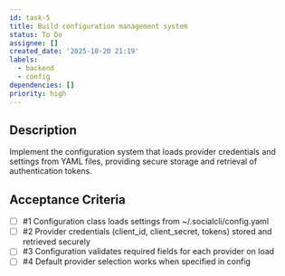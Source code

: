 ```yaml
---
id: task-5
title: Build configuration management system
status: To Do
assignee: []
created_date: '2025-10-20 21:19'
labels:
  - backend
  - config
dependencies: []
priority: high
---
```


## Description

<!-- SECTION:DESCRIPTION:BEGIN -->
Implement the configuration system that loads provider credentials and settings from YAML files, providing secure storage and retrieval of authentication tokens.
<!-- SECTION:DESCRIPTION:END -->

## Acceptance Criteria
<!-- AC:BEGIN -->
- [ ] #1 Configuration class loads settings from ~/.socialcli/config.yaml
- [ ] #2 Provider credentials (client_id, client_secret, tokens) stored and retrieved securely
- [ ] #3 Configuration validates required fields for each provider on load
- [ ] #4 Default provider selection works when specified in config
<!-- AC:END -->
